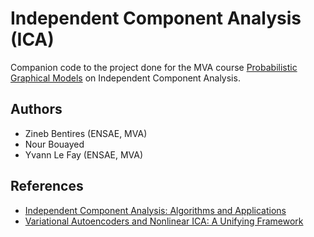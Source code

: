 # Independent Component Analysis (ICA) 
Companion code to the project done for the MVA course [Probabilistic Graphical Models](https://lmbp.uca.fr/~latouche/mva/IntroductiontoProbabilisticGraphicalModelsMVA.html) on Independent Component Analysis.

## Authors
* Zineb Bentires (ENSAE, MVA)
* Nour Bouayed
* Yvann Le Fay (ENSAE, MVA)

## References
* [Independent Component Analysis: Algorithms and Applications](https://www.sciencedirect.com/science/article/pii/S0893608000000265)
* [Variational Autoencoders and Nonlinear ICA:
A Unifying Framework](https://proceedings.mlr.press/v108/khemakhem20a.html)

